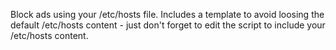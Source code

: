 Block ads using your /etc/hosts file. Includes a template to avoid loosing the default /etc/hosts content - just don't forget to edit the script to include your /etc/hosts content.
